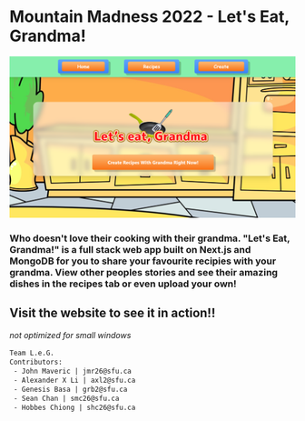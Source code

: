# Mountain Madness 2022 - Let's Eat, Grandma!

 ![home page](/home.png)
 
### Who doesn't love their cooking with their grandma. "Let's Eat, Grandma!" is a full stack web app built on Next.js and MongoDB for you to share your favourite recipies with your grandma. View other peoples stories and see their amazing dishes in the recipes tab or even upload your own!
 
 
 ## Visit the website to see it in action!!

 

*not optimized for small windows*

```
Team L.e.G.
Contributors:
 - John Maveric | jmr26@sfu.ca
 - Alexander X Li | axl2@sfu.ca
 - Genesis Basa | grb2@sfu.ca
 - Sean Chan | smc26@sfu.ca
 - Hobbes Chiong | shc26@sfu.ca
```

